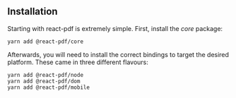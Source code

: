 ## Installation

Starting with react-pdf is extremely simple.
First, install the _core_ package:

```
yarn add @react-pdf/core
```

Afterwards, you will need to install the correct bindings to target the desired platform. These came in three different flavours:

```
yarn add @react-pdf/node
yarn add @react-pdf/dom
yarn add @react-pdf/mobile
```
